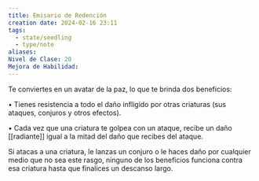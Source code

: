 ```yaml
---
title: Emisario de Redención
creation date: 2024-02-16 23:11
tags:
  - state/seedling
  - type/note
aliases: 
Nivel de Clase: 20
Mejora de Habilidad:
---
```

Te conviertes en un avatar de la paz, lo que te brinda dos beneficios:

• Tienes resistencia a todo el daño infligido por otras criaturas (sus ataques, conjuros y otros
efectos).

• Cada vez que una criatura te golpea con un ataque, recibe un daño [[radiante]] igual a la mitad del
daño que recibes del ataque.

Si atacas a una criatura, le lanzas un conjuro o le haces daño por cualquier medio que no sea este
rasgo, ninguno de los beneficios funciona contra esa criatura hasta que finalices un descanso largo.



